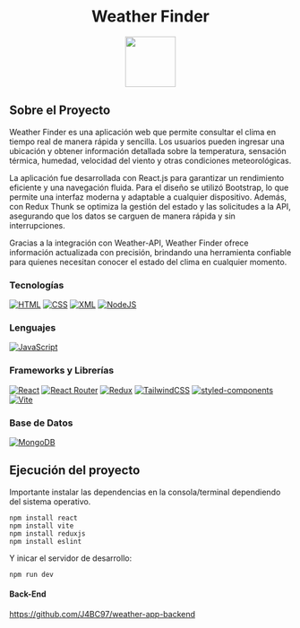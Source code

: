 <div align="center">

  # Weather Finder

  <img src="https://cdn2.iconfinder.com/data/icons/ios-14-custom-application/62/application-12-256.png" height="90">
  <br>
  

  
</div>

## Sobre el Proyecto

Weather Finder es una aplicación web que permite consultar el clima en tiempo real de manera rápida y sencilla. Los usuarios pueden ingresar una ubicación y obtener información detallada sobre la temperatura, sensación térmica, humedad, velocidad del viento y otras condiciones meteorológicas.

La aplicación fue desarrollada con React.js para garantizar un rendimiento eficiente y una navegación fluida. Para el diseño se utilizó Bootstrap, lo que permite una interfaz moderna y adaptable a cualquier dispositivo. Además, con Redux Thunk se optimiza la gestión del estado y las solicitudes a la API, asegurando que los datos se carguen de manera rápida y sin interrupciones.

Gracias a la integración con Weather-API, Weather Finder ofrece información actualizada con precisión, brindando una herramienta confiable para quienes necesitan conocer el estado del clima en cualquier momento.

### Tecnologías
  [![HTML](https://img.shields.io/badge/HTML-%23E34F26.svg?logo=html5&logoColor=white)](#)
  [![CSS](https://img.shields.io/badge/CSS-1572B6?logo=css3&logoColor=fff)](#)
  [![XML](https://img.shields.io/badge/XML-767C52?logo=xml&logoColor=fff)](#)
  [![NodeJS](https://img.shields.io/badge/Node.js-6DA55F?logo=node.js&logoColor=white)](#)
### Lenguajes
  [![JavaScript](https://img.shields.io/badge/JavaScript-F7DF1E?logo=javascript&logoColor=000)](#)
###  Frameworks y Librerías 
  [![React](https://img.shields.io/badge/React-%2320232a.svg?logo=react&logoColor=%2361DAFB)](#)
  [![React Router](https://img.shields.io/badge/React_Router-CA4245?logo=react-router&logoColor=white)](#)
  [![Redux](https://img.shields.io/badge/Redux-764ABC?logo=redux&logoColor=fff)](#)
  [![TailwindCSS](https://img.shields.io/badge/Tailwind%20CSS-%2338B2AC.svg?logo=tailwind-css&logoColor=white)](#)
  [![styled-components](https://img.shields.io/badge/styled--components-DB7093?logo=styledcomponents&logoColor=fff)](#)
  [![Vite](https://img.shields.io/badge/Vite-646CFF?logo=vite&logoColor=fff)](#)
### Base de Datos
  [![MongoDB](https://img.shields.io/badge/MongoDB-%234ea94b.svg?logo=mongodb&logoColor=white)](#)

## Ejecución del proyecto
Importante instalar las dependencias en la consola/terminal dependiendo del sistema operativo.
```properties
npm install react
npm install vite
npm install reduxjs
npm install eslint

```  
Y inicar el servidor de desarrollo:
```properties
npm run dev
```
#### Back-End
https://github.com/J4BC97/weather-app-backend



